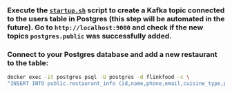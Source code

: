 ### Execute the [`startup.sh`](./startup.sh) script to create a Kafka topic connected to the users table in Postgres (this step will be automated in the future). Go to `http://localhost:9000` and check if the new topics `postgres.public` was successfully added.


### Connect to your Postgres database and add a new restaurant to the table:

```bash
docker exec -it postgres psql -U postgres -d flinkfood -c \
"INSERT INTO public.restaurant_info (id,name,phone,email,cuisine_type,price_range,vat_code) VALUES (10, 'Test', 123456789, 'test@test.te', 'seafood', 'low', 123456789);"
```  
